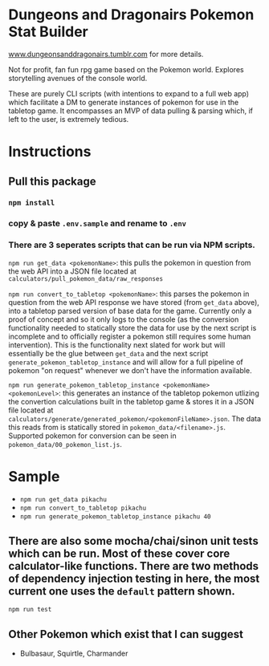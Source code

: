 # Dungeons and Dragonairs Pokemon Stat Builder
www.dungeonsanddragonairs.tumblr.com for more details.

Not for profit, fan fun rpg game based on the Pokemon world. Explores storytelling avenues of the console world.

These are purely CLI scripts (with intentions to expand to a full web app) which facilitate a DM to generate instances of pokemon for use in the tabletop game. It encompasses an MVP of data pulling & parsing which, if left to the user, is extremely tedious.

# Instructions
## Pull this package
### `npm install`
### copy & paste `.env.sample` and rename to `.env`
### There are 3 seperates scripts that can be run via NPM scripts.
`npm run get_data <pokemonName>`: this pulls the pokemon in question from the web API into a JSON file located at `calculators/pull_pokemon_data/raw_responses`

`npm run convert_to_tabletop <pokemonName>`: this parses the pokemon in question from the web API response we have stored (from `get_data` above), into a tabletop parsed version of base data for the game. Currently only a proof of concept and so it only logs to the console (as the conversion functionality needed to statically store the data for use by the next script is incomplete and to officially register a pokemon still requires some human intervention). This is the functionality next slated for work but will essentially be the glue between `get_data` and the next script `generate_pokemon_tabletop_instance` and will allow for a full pipeline of pokemon "on request"
whenever we don't have the information available.

`npm run generate_pokemon_tabletop_instance <pokemonName> <pokemonLevel>`: this generates an instance of the tabletop pokemon utlizing the convertion calculations built in the tabletop game & stores it in a JSON file located at `calculators/generate/generated_pokemon/<pokemonFileName>.json`. The data this reads from is statically stored in `pokemon_data/<filename>.js`. Supported pokemon for conversion
can be seen in `pokemon_data/00_pokemon_list.js`.

# Sample
- `npm run get_data pikachu`
- `npm run convert_to_tabletop pikachu`
- `npm run generate_pokemon_tabletop_instance pikachu 40`

## There are also some mocha/chai/sinon unit tests which can be run. Most of these cover core calculator-like functions. There are two methods of dependency injection testing in here, the most current one uses the `default` pattern shown.
`npm run test`

## Other Pokemon which exist that I can suggest
- Bulbasaur, Squirtle, Charmander